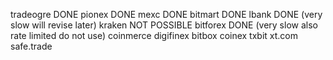 tradeogre DONE
pionex DONE
mexc DONE 
bitmart DONE
lbank DONE (very slow will revise later)
kraken NOT POSSIBLE
bitforex DONE (very slow also rate limited do not use)
coinmerce
digifinex
bitbox
coinex
txbit
xt.com
safe.trade